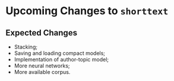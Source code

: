 Upcoming Changes to `shorttext`
===============================
 
Expected Changes
----------------

* Stacking;
* Saving and loading compact models;
* Implementation of author-topic model;
* More neural networks;
* More available corpus.
